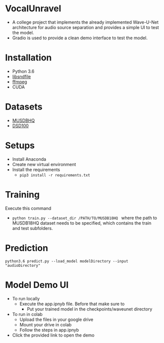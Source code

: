 # VocalUnravel
- A college project that implements the already implemented Wave-U-Net architecture for audio source separation and provides a simple UI to test the model.
- Gradio is used to provide a clean demo interface to test the model.


# Installation
- Python 3.6
- [libsndfile](http://mega-nerd.com/libsndfile/)
- [ffmpeg](https://www.ffmpeg.org/)
- CUDA

# Datasets
- [MUSDBHQ](https://sigsep.github.io/datasets/musdb.html)
- [DSD100](https://sigsep.github.io/datasets/dsd100.html)

# Setups
- Install Anaconda
- Create new virtual environment
- Install the requirements
  - `pip3 install -r requirements.txt`

# Training
Execute this command
  - `python train.py --dataset_dir /PATH/TO/MUSDB18HQ `
where the path to MUSDB18HQ dataset needs to be specified, which contains the train and test subfolders.


# Prediction
`python3.6 predict.py --load_model modelDirectory --input "audioDirectory"`

# Model Demo UI
- To run locally
  - Execute the app.ipnyb file. Before that make sure to
      - Put your trained model in the checkpoints/waveunet directory
- To run in colab
  - Upload the files in your google drive
  - Mount your drive in colab
  - Follow the steps in app.ipnyb
- Click the provided link to open the demo
      


